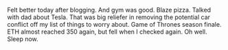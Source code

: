 Felt better today after blogging. And gym was good. Blaze pizza. Talked with dad about Tesla. That was big reliefer in removing the potential car conflict off my list of things to worry about. Game of Thrones season finale. ETH almost reached 350 again, but fell when I checked again. Oh well. Sleep now.
